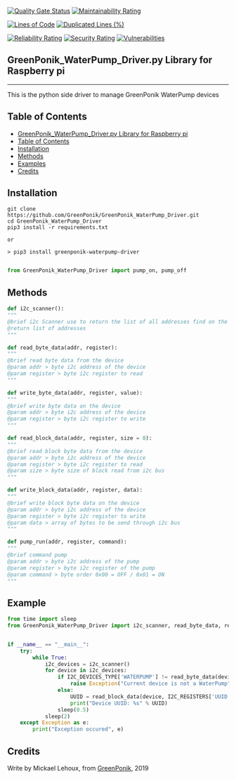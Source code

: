 [![Quality Gate Status](https://sonarcloud.io/api/project_badges/measure?project=GreenPonik_GreenPonik_WaterPump_Driver&metric=alert_status)](https://sonarcloud.io/dashboard?id=GreenPonik_GreenPonik_WaterPump_Driver)
[![Maintainability Rating](https://sonarcloud.io/api/project_badges/measure?project=GreenPonik_GreenPonik_WaterPump_Driver&metric=sqale_rating)](https://sonarcloud.io/dashboard?id=GreenPonik_GreenPonik_WaterPump_Driver)

[![Lines of Code](https://sonarcloud.io/api/project_badges/measure?project=GreenPonik_GreenPonik_WaterPump_Driver&metric=ncloc)](https://sonarcloud.io/dashboard?id=GreenPonik_GreenPonik_WaterPump_Driver)
[![Duplicated Lines (%)](https://sonarcloud.io/api/project_badges/measure?project=GreenPonik_GreenPonik_WaterPump_Driver&metric=duplicated_lines_density)](https://sonarcloud.io/dashboard?id=GreenPonik_GreenPonik_WaterPump_Driver)

[![Reliability Rating](https://sonarcloud.io/api/project_badges/measure?project=GreenPonik_GreenPonik_WaterPump_Driver&metric=reliability_rating)](https://sonarcloud.io/dashboard?id=GreenPonik_GreenPonik_WaterPump_Driver)
[![Security Rating](https://sonarcloud.io/api/project_badges/measure?project=GreenPonik_GreenPonik_WaterPump_Driver&metric=security_rating)](https://sonarcloud.io/dashboard?id=GreenPonik_GreenPonik_WaterPump_Driver)
[![Vulnerabilities](https://sonarcloud.io/api/project_badges/measure?project=GreenPonik_GreenPonik_WaterPump_Driver&metric=vulnerabilities)](https://sonarcloud.io/dashboard?id=GreenPonik_GreenPonik_WaterPump_Driver)

## GreenPonik_WaterPump_Driver.py Library for Raspberry pi
---------------------------------------------------------
This is the python side driver to manage GreenPonik WaterPump devices


## Table of Contents

- [GreenPonik_WaterPump_Driver.py Library for Raspberry pi](#GreenPonikWaterPumpDriverpy-library-for-raspberry-pi)
- [Table of Contents](#table-of-contents)
- [Installation](#installation)
- [Methods](#methods)
- [Examples](#examples)
- [Credits](#credits)


## Installation
```shell
git clone https://github.com/GreenPonik/GreenPonik_WaterPump_Driver.git
cd GreenPonik_WaterPump_Driver
pip3 install -r requirements.txt

or 

> pip3 install greenponik-waterpump-driver
```
```Python

from GreenPonik_WaterPump_Driver import pump_on, pump_off

```

## Methods

```python
def i2c_scanner():
"""
@brief i2c Scanner use to return the list of all addresses find on the i2c bus
@return list of addresses
"""

def read_byte_data(addr, register):
"""
@brief read byte data from the device
@param addr > byte i2c address of the device
@param register > byte i2c register to read
"""

def write_byte_data(addr, register, value):
"""
@brief write byte data on the device
@param addr > byte i2c address of the device
@param register > byte i2c register to write
"""

def read_block_data(addr, register, size = 8):
"""
@brief read block byte data from the device
@param addr > byte i2c address of the device
@param register > byte i2c register to read
@param size > byte size of block read from i2c bus
"""

def write_block_data(addr, register, data):
"""
@brief write block byte data on the device
@param addr > byte i2c address of the device
@param register > byte i2c register to write
@param data > array of bytes to be send through i2c bus 
"""

def pump_run(addr, register, command):
"""
@brief command pump
@param addr > byte i2c address of the pump
@param register > byte i2c register of the pump
@param command > byte order 0x00 = OFF / 0x01 = ON
"""

```

## Example
```Python
from time import sleep
from GreenPonik_WaterPump_Driver import i2c_scanner, read_byte_data, read_block_data


if __name__ == "__main__":
    try:
        while True:
            i2c_devices = i2c_scanner()
            for device in i2c_devices:
                if I2C_DEVICES_TYPE['WATERPUMP'] != read_byte_data(device, I2C_REGISTERS['TYPE']:
                    raise Exception("Current device is not a WaterPump")
                else:
                    UUID = read_block_data(device, I2C_REGISTERS['UUID'])
                    print("Device UUID: %s" % UUID)
                sleep(0.5)
            sleep(2)
    except Exception as e:
        print("Exception occured", e)
```

## Credits
Write by Mickael Lehoux, from [GreenPonik](https://www.greenponik.com), 2019